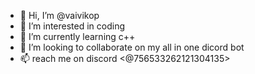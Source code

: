 - 👋 Hi, I’m @vaivikop
- 👀 I’m interested in coding
- 🌱 I’m currently learning c++
- 💞️ I’m looking to collaborate on my all in one dicord bot 
- 📫 reach me on discord <@756533262121304135>

<!---
vaivikop/vaivikop is a ✨ special ✨ repository because its `README.md` (this file) appears on your GitHub profile.
You can click the Preview link to take a look at your changes.
--->

